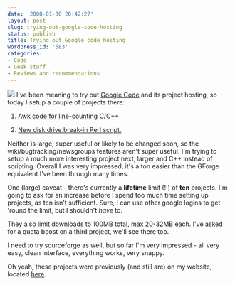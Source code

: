 ```yaml
---
date: '2008-01-30 20:42:27'
layout: post
slug: trying-out-google-code-hosting
status: publish
title: Trying out Google code hosting
wordpress_id: '583'
categories:
- Code
- Geek stuff
- Reviews and recommendations
---
```


![](http://code.google.com/hosting/images/code_sm.png)
I've been meaning to try out [Google Code](http://code.google.com/hosting/) and its project hosting, so today I setup a couple of projects there:



	
  1. [Awk code for line-counting C/C++](http://code.google.com/p/line-counting/)

	
  2. [New disk drive break-in Perl script.](http://code.google.com/p/disc-drive-flogger/)


Neither is large, super useful or likely to be changed soon, so the wiki/bugtracking/newsgroups features aren't super useful. I'm trying to setup a much more interesting project next, larger and C++ instead of scripting. Overall I was very impressed; it's a ton easier than the GForge equivalent I've been through many times.

One (large) caveat - there's currently a **lifetime** limit (!!) of **ten** projects. I'm going to ask for an increase before I spend too much time setting up projects, as ten isn't sufficient. Sure, I can use other google logins to get 'round the limit, but I shouldn't _have_ to.

They also limit downloads to 100MB total, max 20-32MB each. I've asked for a quota boost on a third project, we'll see there too.

I need to try sourceforge as well, but so far I'm very impressed - all very easy, clean interface, everything works, very snappy.

Oh yeah, these projects were previously (and still are) on my website, located [here](http://www.phfactor.net/code/).
